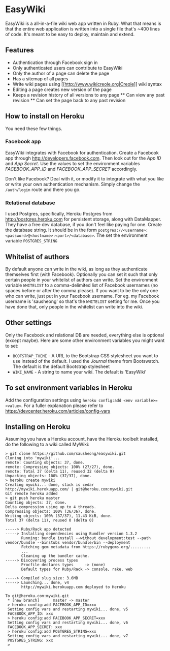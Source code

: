 # EasyWiki

EasyWiki is a all-in-a-file wiki web app written in Ruby. What that means is that the entire web application is written into a single file that's ~400 lines of code. It's meant to be easy to deploy, maintain and extend.

## Features

* Authentication through Facebook sign in
* Only authenticated users can contribute to EasyWiki
* Only the author of a page can delete the page
* Has a sitemap of all pages
* Write wiki pages using [[http://www.wikicreole.org|Creole]] wiki syntax 
* Editing a page creates new version of the page
* Keeps a revision history of all versions to any page
** Can view any past revision
** Can set the page back to any past revision

## How to install on Heroku

You need these few things.

### Facebook app

EasyWiki integrates with Facebook for authentication. Create a Facebook app through http://developers.facebook.com. Then look out for the *App ID* and *App Secret*. Use the values to set the environment variables *FACEBOOK_APP_ID* and *FACEBOOK_APP_SECRET* accordingly.

Don't like Facebook? Deal with it, or modify it to integrate with what you like or write your own authentication mechanism. Simply change the `/auth/login` route and there you go.

### Relational database

I used Postgres, specifically, Heroku Postgres from http://postgres.heroku.com for persistent storage, along with DataMapper. They have a free dev database, if you don't feel like paying for one. Create the database string. It should be in the form `postgres://<username>:<password>@<hostname>:<port>/<database>`. The set the environment variable `POSTGRES_STRING`
  
## Whitelist of authors

By default anyone can write in the wiki, as long as they authenticate themselves first (with Facebook). Optionally you can set it such that only certain people in your whitelist of authors can write. Set the environment variable `WHITELIST` to a comma-delimited list of Facebook usernames (no spaces before or after the comma please). If you want to be the only one who can write, just put in your Facebook username. For eg. my Facebook username is 'sausheong' so that's the `WHITELIST` setting for me. Once you have done that, only people in the whitelist can write into the wiki. 

## Other settings

Only the Facebook and relational DB are needed, everything else is optional (except maybe). Here are some other environment variables you might want to set:

* `BOOTSTRAP_THEME` - A URL to the Bootstrap CSS stylesheet you want to use instead of the default. I used the *Journal* theme from Bootswatch. The default is the default Bootstrap stylesheet
* `WIKI_NAME` - A string to name your wiki. The default is 'EasyWiki'  

## To set environment variables in Heroku

Add the configuration settings using `heroku config:add <env variable>=<value>`. For a fuller explanation please refer to https://devcenter.heroku.com/articles/config-vars
  
## Installing on Heroku

Assuming you have a Heroku account, have the Heroku toolbelt installed, do the following to a wiki called MyWiki:

    > git clone https://github.com/sausheong/easywiki.git
    Cloning into 'mywiki'...
    remote: Counting objects: 37, done.
    remote: Compressing objects: 100% (27/27), done.
    remote: Total 37 (delta 11), reused 32 (delta 9)
    Unpacking objects: 100% (37/37), done.  
    > heroku create mywiki
    Creating mywiki... done, stack is cedar
    http://mywiki.herokuapp.com/ | git@heroku.com:mywiki.git
    Git remote heroku added
    > git push heroku master
    Counting objects: 37, done.
    Delta compression using up to 4 threads.
    Compressing objects: 100% (36/36), done.
    Writing objects: 100% (37/37), 11.43 KiB, done.
    Total 37 (delta 11), reused 0 (delta 0)

    -----> Ruby/Rack app detected
    -----> Installing dependencies using Bundler version 1.3.2
           Running: bundle install --without development:test --path vendor/bundle --binstubs vendor/bundle/bin --deployment
           Fetching gem metadata from https://rubygems.org/.........
           ...
           Cleaning up the bundler cache.
    -----> Discovering process types
           Procfile declares types     -> (none)
           Default types for Ruby/Rack -> console, rake, web

    -----> Compiled slug size: 3.6MB
    -----> Launching... done, v4
           http://mywiki.herokuapp.com deployed to Heroku

    To git@heroku.com:mywiki.git
     * [new branch]      master -> master
     > heroku config:add FACEBOOK_APP_ID=xxx
     Setting config vars and restarting mywiki... done, v5
     FACEBOOK_APP_ID: xxx
     > heroku config:add FACEBOOK_APP_SECRET=xxx
     Setting config vars and restarting mywiki... done, v6
     FACEBOOK_APP_SECRET: xxx
     > heroku config:add POSTGRES_STRING=xxx
     Setting config vars and restarting mywiki... done, v7
     POSTGRES_STRING: xxx
     >


